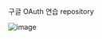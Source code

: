 구글 OAuth 연습 repository

![image](https://github.com/user-attachments/assets/28498000-6c9f-4c17-9f8a-07f742aae3de)

